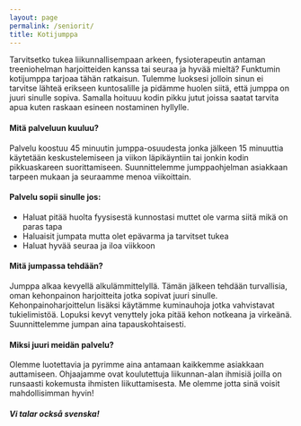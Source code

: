```yaml
---
layout: page
permalink: /seniorit/
title: Kotijumppa
---
```





Tarvitsetko tukea liikunnallisempaan arkeen, fysioterapeutin antaman treeniohelman harjoitteiden kanssa tai seuraa ja hyvää mieltä? Funktumin kotijumppa tarjoaa tähän ratkaisun. Tulemme luoksesi jolloin sinun ei tarvitse lähteä erikseen kuntosalille ja pidämme huolen siitä, että jumppa on juuri sinulle sopiva. Samalla hoituuu kodin pikku jutut joissa saatat tarvita apua kuten raskaan esineen nostaminen hyllylle.


#### Mitä palveluun kuuluu?

Palvelu koostuu 45 minuutin jumppa-osuudesta jonka jälkeen 15 minuuttia käytetään keskustelemiseen ja viikon läpikäyntiin tai jonkin kodin pikkuaskareen suorittamiseen. Suunnittelemme jumppaohjelman asiakkaan tarpeen mukaan ja seuraamme menoa viikoittain. 

#### Palvelu sopii sinulle jos:

- Haluat pitää huolta fyysisestä kunnostasi muttet ole varma siitä mikä on paras tapa
- Haluaisit jumpata mutta olet epävarma ja tarvitset tukea
- Haluat hyvää seuraa ja iloa viikkoon

#### Mitä jumpassa tehdään?

Jumppa alkaa kevyellä alkulämmittelyllä. Tämän jälkeen tehdään turvallisia, oman kehonpainon harjoitteita jotka sopivat juuri sinulle. Kehonpainoharjoittelun lisäksi käytämme kuminauhoja jotka vahvistavat tukielimistöä. Lopuksi kevyt venyttely joka pitää kehon notkeana ja virkeänä. Suunnittelemme jumpan aina tapauskohtaisesti. 

#### Miksi juuri meidän palvelu?

Olemme luotettavia ja pyrimme aina antamaan kaikkemme asiakkaan auttamiseen. Ohjaajamme ovat koulutettuja liikunnan-alan ihmisiä joilla on runsaasti kokemusta ihmisten liikuttamisesta. Me olemme jotta sinä voisit mahdollisimman hyvin!

##### Vi talar också svenska!









